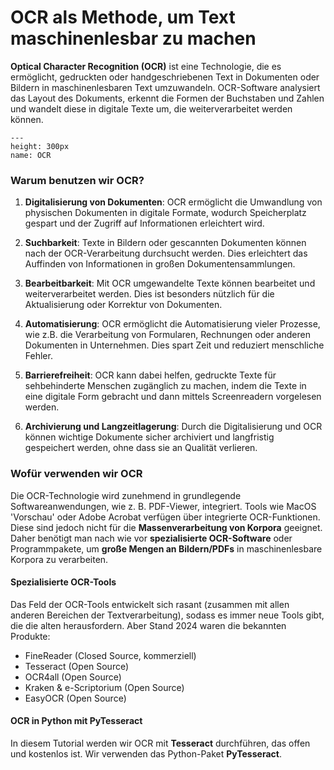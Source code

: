 # OCR als Methode, um Text maschinenlesbar zu machen

**Optical Character Recognition (OCR)** ist eine Technologie, die es ermöglicht, gedruckten oder handgeschriebenen Text in Dokumenten oder Bildern in maschinenlesbaren Text umzuwandeln. OCR-Software analysiert das Layout des Dokuments, erkennt die Formen der Buchstaben und Zahlen und wandelt diese in digitale Texte um, die weiterverarbeitet werden können.

```{figure} ../book_images/grippeocr.gif
---
height: 300px
name: OCR
```

### Warum benutzen wir OCR?

1. **Digitalisierung von Dokumenten**: OCR ermöglicht die Umwandlung von physischen Dokumenten in digitale Formate, wodurch Speicherplatz gespart und der Zugriff auf Informationen erleichtert wird.

2. **Suchbarkeit**: Texte in Bildern oder gescannten Dokumenten können nach der OCR-Verarbeitung durchsucht werden. Dies erleichtert das Auffinden von Informationen in großen Dokumentensammlungen.

3. **Bearbeitbarkeit**: Mit OCR umgewandelte Texte können bearbeitet und weiterverarbeitet werden. Dies ist besonders nützlich für die Aktualisierung oder Korrektur von Dokumenten.

4. **Automatisierung**: OCR ermöglicht die Automatisierung vieler Prozesse, wie z.B. die Verarbeitung von Formularen, Rechnungen oder anderen Dokumenten in Unternehmen. Dies spart Zeit und reduziert menschliche Fehler.

5. **Barrierefreiheit**: OCR kann dabei helfen, gedruckte Texte für sehbehinderte Menschen zugänglich zu machen, indem die Texte in eine digitale Form gebracht und dann mittels Screenreadern vorgelesen werden.

6. **Archivierung und Langzeitlagerung**: Durch die Digitalisierung und OCR können wichtige Dokumente sicher archiviert und langfristig gespeichert werden, ohne dass sie an Qualität verlieren.


### Wofür verwenden wir OCR

Die OCR-Technologie wird zunehmend in grundlegende Softwareanwendungen, wie z. B. PDF-Viewer, integriert. Tools wie MacOS 'Vorschau' oder Adobe Acrobat verfügen über integrierte OCR-Funktionen. Diese sind jedoch nicht für die **Massenverarbeitung von Korpora** geeignet. Daher benötigt man nach wie vor **spezialisierte OCR-Software** oder Programmpakete, um **große Mengen an Bildern/PDFs** in maschinenlesbare Korpora zu verarbeiten.

#### Spezialisierte OCR-Tools

Das Feld der OCR-Tools entwickelt sich rasant (zusammen mit allen anderen Bereichen der Textverarbeitung), sodass es immer neue Tools gibt, die die alten herausfordern. Aber Stand 2024 waren die bekannten Produkte:

* FineReader (Closed Source, kommerziell)
* Tesseract (Open Source)
* OCR4all (Open Source)
* Kraken & e-Scriptorium (Open Source)
* EasyOCR (Open Source)

#### OCR in Python mit PyTesseract

In diesem Tutorial werden wir OCR mit **Tesseract** durchführen, das offen und kostenlos ist. Wir verwenden das Python-Paket **PyTesseract**.